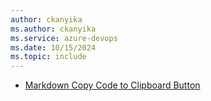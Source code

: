 ```yaml
---
author: ckanyika
ms.author: ckanyika
ms.service: azure-devops
ms.date: 10/15/2024
ms.topic: include
---
```


- [Markdown Copy Code to Clipboard Button](#markdown-copy-code-to-clipboard-button)